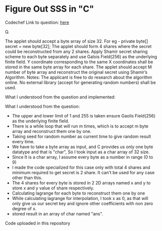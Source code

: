 # Figure Out SSS in "C"


Codechef Link to question:
<a href="https://www.codechef.com/IPTS2019/problems/CTS1">here</a>


Q.

The applet should accept a byte array of size 32. 
For eg - private byte[] secret = new byte[32]; The applet should form 4 shares where the secret could be reconstructed from any 2 shares. 
Apply Shamir secret sharing scheme to each byte separately and use Galois Field(256) as the underlying finite field. 
Y coordinate corresponding to the same X coordinates shall be stored in the same byte array for each share. 
The applet should accept M number of byte array and reconstruct the original secret using Shamir’s Algorithm. 
Notes: The applicant is free to do research about the algorithm online. 
No external library (accept for generating random numbers) shall be used.


What I understood from the question and implemented:

What I understood from the question:

-	The upper and lower limit of 1 and 255 is taken ensure Gaolis Field(256) as the underlying finite field. 
-	There is a while loop that will run m times, which is to accept m byte array and reconstruct them one by one.
-	Taking seed for random number as current time to give random result every time.
-   We have to take a byte array as input, and C provides us only one byte datatype and that is "char", So I took input as a char array of 32 size.
-   Since It is a char array, I assume every byte as a number in range (0 to 9)
-   I made the code specialized for this case only with total 4 shares and minimum required to get secret is 2 share. 
	It can't be used for any case other than this.
-	The 4 shares for every byte is stored in 2 2D arrays named x and y to store x and y value of share respectively.
-	Calculating lagrange for each byte to reconstruct them one by one
-   While calculating lagrange for interpolation, I took x as 0, as that will only give us our secret key and ignore other coefficients with non zero degree of x.
-	stored result in an array of char named "ans".




Code uploaded in this repository
